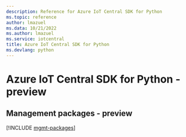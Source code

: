 ```yaml
---
description: Reference for Azure IoT Central SDK for Python
ms.topic: reference
author: lmazuel
ms.data: 10/21/2022
ms.author: lmazuel
ms.service: iotcentral
title: Azure IoT Central SDK for Python
ms.devlang: python
---
```

# Azure IoT Central SDK for Python - preview

## Management packages - preview
[!INCLUDE [mgmt-packages](iot-central-mgmt-index.md)]